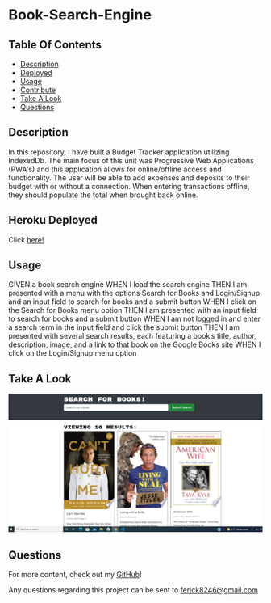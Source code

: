 # Book-Search-Engine


## Table Of Contents

* [Description](#description)
* [Deployed](#deployed)
* [Usage](#usage)
* [Contribute](#contribute)
* [Take A Look](#take-a-look)
* [Questions](#questions)
## Description

In this repository, I have built a Budget Tracker application utilizing IndexedDb. The main focus of this unit was Progressive Web Applications (PWA's) and this application allows for online/offline access and functionality. The user will be able to add expenses and deposits to their budget with or without a connection. When entering transactions offline, they should populate the total when brought back online.

## Heroku Deployed

Click [here!](https://booksengine.herokuapp.com/)



## Usage

GIVEN a book search engine
WHEN I load the search engine
THEN I am presented with a menu with the options Search for Books and Login/Signup and an input field to search for books and a submit button
WHEN I click on the Search for Books menu option
THEN I am presented with an input field to search for books and a submit button
WHEN I am not logged in and enter a search term in the input field and click the submit button
THEN I am presented with several search results, each featuring a book’s title, author, description, image, and a link to that book on the Google Books site
WHEN I click on the Login/Signup menu option



## Take A Look

![This is the homepage to look up books](https://github.com/ferick8246/Book-Search-Engine/blob/9b5c7426581a1c00ef2024e6f6fe6956bdeb25c4/Books.PNG)

## Questions

For more content, check out my [GitHub](https://github.com/ferick8246)!

Any questions regarding this project can be sent to ferick8246@gmail.com

